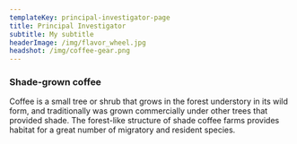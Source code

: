 ```yaml
---
templateKey: principal-investigator-page
title: Principal Investigator
subtitle: My subtitle
headerImage: /img/flavor_wheel.jpg
headshot: /img/coffee-gear.png
---
```

### Shade-grown coffee

Coffee is a small tree or shrub that grows in the forest understory in its wild form, and traditionally was grown commercially under other trees that provided shade. The forest-like structure of shade coffee farms provides habitat for a great number of migratory and resident species.
